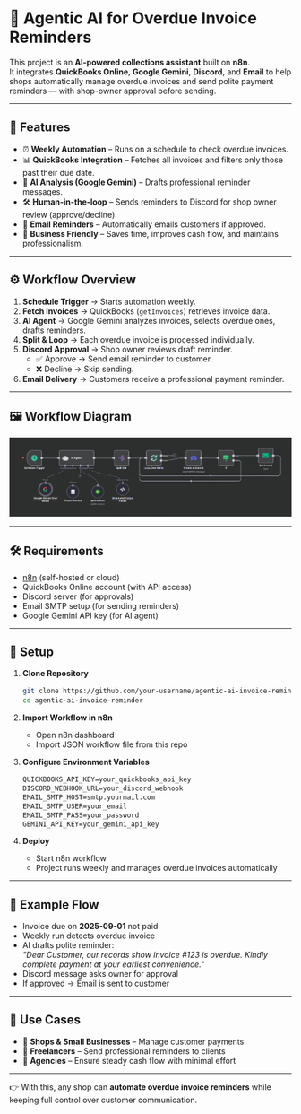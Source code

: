 # 🧾 Agentic AI for Overdue Invoice Reminders  

This project is an **AI-powered collections assistant** built on **n8n**.  
It integrates **QuickBooks Online**, **Google Gemini**, **Discord**, and **Email** to help shops automatically manage overdue invoices and send polite payment reminders — with shop-owner approval before sending.  

---

## 🚀 Features  
- ⏰ **Weekly Automation** – Runs on a schedule to check overdue invoices.  
- 📊 **QuickBooks Integration** – Fetches all invoices and filters only those past their due date.  
- 🤖 **AI Analysis (Google Gemini)** – Drafts professional reminder messages.  
- 🛠 **Human-in-the-loop** – Sends reminders to Discord for shop owner review (approve/decline).  
- 📧 **Email Reminders** – Automatically emails customers if approved.  
- 💼 **Business Friendly** – Saves time, improves cash flow, and maintains professionalism.  

---

## ⚙️ Workflow Overview  

1. **Schedule Trigger** → Starts automation weekly.  
2. **Fetch Invoices** → QuickBooks (`getInvoices`) retrieves invoice data.  
3. **AI Agent** → Google Gemini analyzes invoices, selects overdue ones, drafts reminders.  
4. **Split & Loop** → Each overdue invoice is processed individually.  
5. **Discord Approval** → Shop owner reviews draft reminder.  
   - ✅ Approve → Send email reminder to customer.  
   - ❌ Decline → Skip sending.  
6. **Email Delivery** → Customers receive a professional payment reminder.  

---

## 🖼 Workflow Diagram  
![Workflow](./workflow.png)  

---

## 🛠 Requirements  

- [n8n](https://n8n.io/) (self-hosted or cloud)  
- QuickBooks Online account (with API access)  
- Discord server (for approvals)  
- Email SMTP setup (for sending reminders)  
- Google Gemini API key (for AI agent)  

---

## 🔑 Setup  

1. **Clone Repository**  
   ```bash
   git clone https://github.com/your-username/agentic-ai-invoice-reminder.git
   cd agentic-ai-invoice-reminder
   ```  

2. **Import Workflow in n8n**  
   - Open n8n dashboard  
   - Import JSON workflow file from this repo  

3. **Configure Environment Variables**  
   ```env
   QUICKBOOKS_API_KEY=your_quickbooks_api_key
   DISCORD_WEBHOOK_URL=your_discord_webhook
   EMAIL_SMTP_HOST=smtp.yourmail.com
   EMAIL_SMTP_USER=your_email
   EMAIL_SMTP_PASS=your_password
   GEMINI_API_KEY=your_gemini_api_key
   ```  

4. **Deploy**  
   - Start n8n workflow  
   - Project runs weekly and manages overdue invoices automatically  

---

## 📧 Example Flow  

- Invoice due on **2025-09-01** not paid  
- Weekly run detects overdue invoice  
- AI drafts polite reminder:  
  *"Dear Customer, our records show invoice #123 is overdue. Kindly complete payment at your earliest convenience."*  
- Discord message asks owner for approval  
- If approved → Email is sent to customer  

---

## 📌 Use Cases  

- 🏪 **Shops & Small Businesses** – Manage customer payments  
- 📑 **Freelancers** – Send professional reminders to clients  
- 🏦 **Agencies** – Ensure steady cash flow with minimal effort   

---

👉 With this, any shop can **automate overdue invoice reminders** while keeping full control over customer communication.  

